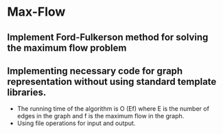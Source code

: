 # Max-Flow

## Implement Ford-Fulkerson method for solving the maximum flow problem
## Implementing necessary code for graph representation without using standard template libraries.

* The running time of the algorithm is O (Ef) where E is the number of edges in the
graph and f is the maximum flow in the graph.
* Using file operations for input and output.
